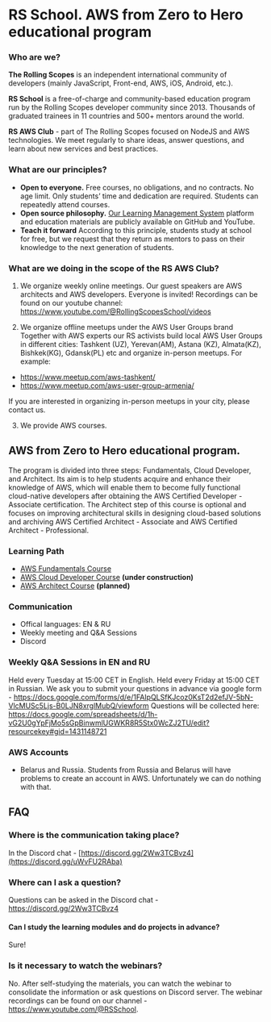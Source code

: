 # RS School. AWS from Zero to Hero educational program

### Who are we?
**The Rolling Scopes** is an independent international community of developers (mainly JavaScript, Front-end, AWS, iOS, Android, etc.).

**RS School** is a free-of-charge and community-based education program run by the Rolling Scopes developer community since 2013.
Thousands of graduated trainees in 11 countries and 500+ mentors around the world.

**RS AWS Club** - part of The Rolling Scopes focused on NodeJS and AWS technologies. We meet regularly to share ideas, answer questions, and learn about new services and best practices.

### What are our principles?
- **Open to everyone.** Free courses, no obligations, and no contracts. No age limit. Only students’ time and dedication are required. Students can repeatedly attend courses.
- **Open source philosophy.** [Our Learning Management System](https://github.com/rolling-scopes/rsschool-app) platform and education materials are publicly available on GitHub and YouTube.
- **Teach it forward** According to this principle, students study at school for free, but we request that they return as mentors to pass on their knowledge to the next generation of students.

### What are we doing in the scope of the RS AWS Club?

1. We organize weekly online meetings. Our guest speakers are AWS architects and AWS developers. Everyone is invited! Recordings can be found on our youtube channel: https://www.youtube.com/@RollingScopesSchool/videos 
 
2. We organize offline meetups under the AWS User Groups brand
Together with AWS experts our RS activists build local AWS User Groups in different cities: Tashkent (UZ), Yerevan(AM), Astana (KZ), Almata(KZ), 
Bishkek(KG), Gdansk(PL) etc and organize in-person meetups.
For example:
- https://www.meetup.com/aws-tashkent/
- https://www.meetup.com/aws-user-group-armenia/

If you are interested in organizing in-person meetups in your city, please contact us.  

3. We provide AWS courses. 

## AWS from Zero to Hero educational program.
The program is divided into three steps: Fundamentals, Cloud Developer, and Architect. Its aim is to help students acquire and enhance their knowledge of AWS, which will enable them to become fully functional cloud-native developers after obtaining the AWS Certified Developer - Associate certification. The Architect step of this course is optional and focuses on improving architectural skills in designing cloud-based solutions and archiving AWS Certified Architect - Associate and AWS Certified Architect - Professional.

### Learning Path
- [AWS Fundamentals Course](/aws-fundamentals/) 
- [AWS Cloud Developer Course](/aws-developer/) **(under construction)**
- [AWS Architect Course](/aws-architect/) **(planned)**

### Communication
- Offical languages: EN & RU 
- Weekly meeting and Q&A Sessions 
- Discord 

### Weekly Q&A Sessions in EN and RU
Held every Tuesday at 15:00 CET in English.
Held every Friday at 15:00 CET in Russian.
We ask you to submit your questions in advance via google form - https://docs.google.com/forms/d/e/1FAIpQLSfKJcoz0KsT2d2efJV-5bN-VlcMUSc5Ljs-B0LJN8xrglMubQ/viewform
Questions will be collected here: https://docs.google.com/spreadsheets/d/1h-vG2U0gYpFjMo5sGpBinwmlUGWKR8R5Stx0WcZJ2TU/edit?resourcekey#gid=1431148721

### AWS Accounts 
- Belarus and Russia. Students from Russia and Belarus will have problems to create an account in AWS. Unfortunately we can do nothing with that.

## FAQ
### Where is the communication taking place?
In the Discord chat - [https://discord.gg/2Ww3TCBvz4](https://discord.gg/uWvFU2RAba)

### Where can I ask a question?
Questions can be asked in the Discord chat - https://discord.gg/2Ww3TCBvz4

#### Can I study the learning modules and do projects in advance?
Sure!

### Is it necessary to watch the webinars?
No. After self-studying the materials, you can watch the webinar to consolidate the information or ask questions on Discord server.
The webinar recordings can be found on our channel - https://www.youtube.com/@RSSchool.



